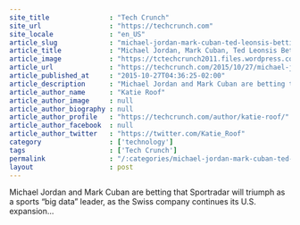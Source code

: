 ```yaml
---
site_title               : "Tech Crunch"
site_url                 : "https://techcrunch.com"
site_locale              : "en_US"
article_slug             : "michael-jordan-mark-cuban-ted-leonsis-betting-s44-million-on-sportradars-data"
article_title            : "Michael Jordan, Mark Cuban, Ted Leonsis Betting $44 Million on Sportradar’s Data"
article_image            : "https://tctechcrunch2011.files.wordpress.com/2014/09/cuban3.jpg?w=764&h=400&crop=1"
article_url              : "https://techcrunch.com/2015/10/27/michael-jordan-mark-cuban-betting-44-million-on-sportradars-data/"
article_published_at     : "2015-10-27T04:36:25-02:00"
article_description      : "Michael Jordan and Mark Cuban are betting that Sportradar will triumph as a sports “big data” leader, as the Swiss company continues its U.S. expansion..."
article_author_name      : "Katie Roof"
article_author_image     : null
article_author_biography : null
article_author_profile   : "https://techcrunch.com/author/katie-roof/"
article_author_facebook  : null
article_author_twitter   : "https://twitter.com/Katie_Roof"
category                 : ['technology']
tags                     : ['Tech Crunch']
permalink                : "/:categories/michael-jordan-mark-cuban-ted-leonsis-betting-s44-million-on-sportradars-data/"
layout                   : post
---
```


Michael Jordan and Mark Cuban are betting that Sportradar will triumph as a sports “big data” leader, as the Swiss company continues its U.S. expansion...
